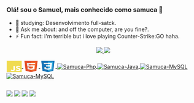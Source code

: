 ### Olá! sou o Samuel, mais conhecido como samuca 👋

- 🌱 studying: Desenvolvimento full-satck.
- 💬 Ask me about: and off the computer, are you fine?.
- ⚡ Fun fact: i'm terrible but i love playing Counter-Strike:GO haha.
<div align="center">
  <a href="https://github.com/Samuelflavio">
  <img height="140em" src="https://github-readme-stats.vercel.app/api?username=Samuelflavio&show_icons=true&theme=merko&include_all_commits=true&count_private=true"/>
  <img height="140em" src="https://github-readme-stats.vercel.app/api/top-langs/?username=Samuelflavio&layout=compact&langs_count=7&theme=merko"/>
</div>

  <div style="display: inline_block"><br>
  <img align="center" alt="Samuca-Js" height="30" width="40" src="https://raw.githubusercontent.com/devicons/devicon/master/icons/javascript/javascript-plain.svg">
  <img align="center" alt="Samuca-HTML" height="30" width="40" src="https://raw.githubusercontent.com/devicons/devicon/master/icons/html5/html5-original.svg">
  <img align="center" alt="Samuca-CSS" height="30" width="40" src="https://raw.githubusercontent.com/devicons/devicon/master/icons/css3/css3-original.svg">
     <img align="center" alt="Samuca-Php" height="30" width="40" src="https://cdn.jsdelivr.net/gh/devicons/devicon/icons/php/php-original.svg">
  <img align="center" alt="Samuca-Java" height="30" width="40"src="https://cdn.jsdelivr.net/gh/devicons/devicon/icons/java/java-original-wordmark.svg" />
    <img align="center" alt="Samuca-MySQL" height="30" width="40" src="https://cdn.jsdelivr.net/gh/devicons/devicon/icons/python/python-original-wordmark.svg" />
    <img align="center" alt="Samuca-MySQL" height="30" width="40" src="https://cdn.jsdelivr.net/gh/devicons/devicon/icons/mysql/mysql-plain.svg">
    
</div>
  
  ##
  
  <div> 
  <a href="https://www.twitter.com/SamuelFlaviodo1" target="_blank"><img src="https://img.shields.io/badge/twitter-FFf?style=for-the-badge&logo=twitter&logoColor=blue" target="_blank"></a>
  <a href="https://instagram.com/samuel_gdz" target="_blank"><img src="https://img.shields.io/badge/-Instagram-%620031F?style=for-the-badge&logo=instagram&logoColor=white" target="_blank"></a> 
 <a href="mailto:samuelflavio0304@gmail.com"><img src="https://img.shields.io/badge/Gmail-D14836?style=for-the-badge&logo=gmail&logoColor=white" target="_blank"></a>
 <a href="https://www.linkedin.com/in/samuelflavio/" target="_blank"><img src="https://img.shields.io/badge/-LinkedIn-%230077B5?style=for-the-badge&logo=linkedin&logoColor=white" target="_blank"></a> 
 
</div>
